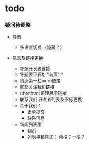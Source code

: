 # todo

### 疑问待调整
- 导航
    - 多语言切换 （隐藏？）

- 信息及链接更换
    - 导航开发者链接
    - 导航要不要加 "首页" ?
    - 首页第一栏more链接
    - 底部关注我们链接
    - /thor.html 原理展示链接
    - 联系我们 开发者列表及图标更换
    - 关于我们：
        - 表单提交
        - 联系信息
    - 新闻列表页
        - 翻页
        - 列表平铺样式： 两栏？一栏？



